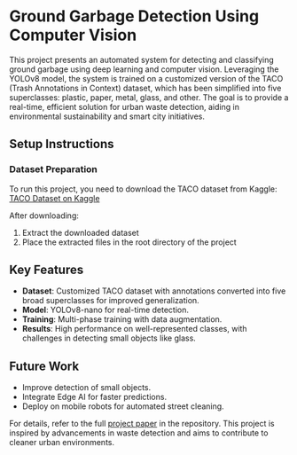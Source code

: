 # Ground Garbage Detection Using Computer Vision

This project presents an automated system for detecting and classifying 
ground garbage using deep learning and computer vision. Leveraging the 
YOLOv8 model, the system is trained on a customized version of the TACO 
(Trash Annotations in Context) dataset, which has been simplified into 
five superclasses: plastic, paper, metal, glass, and other. The goal is 
to provide a real-time, efficient solution for urban waste detection, 
aiding in environmental sustainability and smart city initiatives.

## Setup Instructions

### Dataset Preparation
To run this project, you need to download the TACO dataset from Kaggle:
[TACO Dataset on Kaggle](https://www.kaggle.com/datasets/kneroma/tacotrashdataset?resource=download-directory&select=data)

After downloading:
1. Extract the downloaded dataset
2. Place the extracted files in the root directory of the project

## Key Features
- **Dataset**: Customized TACO dataset with annotations converted into 
five broad superclasses for improved generalization.
- **Model**: YOLOv8-nano for real-time detection.
- **Training**: Multi-phase training with data augmentation.
- **Results**: High performance on well-represented classes, with challenges
in detecting small objects like glass.

## Future Work
- Improve detection of small objects.
- Integrate Edge AI for faster predictions.
- Deploy on mobile robots for automated street cleaning.

For details, refer to the full [project paper](./docs/Final_Report-Grupo3.pdf) in the repository. 
This project is inspired by advancements in waste detection and aims to contribute to cleaner urban environments.